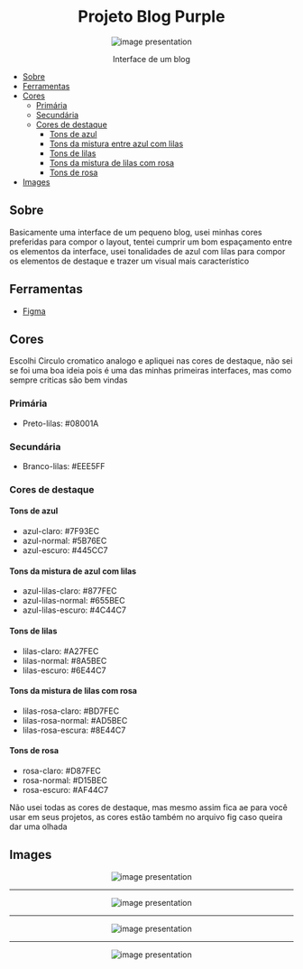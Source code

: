 <h1 align="center">Projeto Blog Purple</h1>

<div align="center">
  <img
    src="https://github.com/Pyedrown/blog-purple-design/blob/master/images/Previow%20Minimal%20Home.png"
    alt="image presentation"
    align="center"
  />
</div>

<p align="center">Interface de um blog</p>

* [Sobre](#Sobre)
* [Ferramentas](#Ferramentas)
* [Cores](#Cores)
  * [Primária](#Primaria)
  * [Secundária](#Secundaria)
  * [Cores de destaque](#Cores-de-destaque)
    * [Tons de azul](#Tons-de-azul)
    * [Tons da mistura entre azul com lilas](#Tons-da-mistura-entre-azul-com-lilas)
    * [Tons de lilas](#Tons-de-lilas)
    * [Tons da mistura de lilas com rosa](#Tons-da-mistura-de-lilas-com-rosa)
    * [Tons de rosa](#Tons-de-rosa)
* [Images](#Images)

## Sobre
Basicamente uma interface de um pequeno blog, usei minhas cores preferidas para compor o layout, tentei cumprir um bom espaçamento entre
os elementos da interface, usei tonalidades de azul com lilas para compor os elementos de destaque e trazer um visual mais característico

## Ferramentas

- [Figma](https://www.figma.com/?fuid=)

## Cores
Escolhi Circulo cromatico analogo e apliquei nas cores de destaque, não sei se foi uma boa ideia pois é uma das minhas primeiras
interfaces, mas como sempre criticas são bem vindas

### Primária
- Preto-lilas: #08001A

### Secundária
- Branco-lilas: #EEE5FF

### Cores de destaque

#### Tons de azul
- azul-claro: #7F93EC
- azul-normal: #5B76EC
- azul-escuro: #445CC7

#### Tons da mistura de azul com lilas
- azul-lilas-claro: #877FEC
- azul-lilas-normal: #655BEC
- azul-lilas-escuro: #4C44C7

#### Tons de lilas
- lilas-claro: #A27FEC
- lilas-normal: #8A5BEC
- lilas-escuro: #6E44C7

#### Tons da mistura de lilas com rosa
- lilas-rosa-claro: #BD7FEC
- lilas-rosa-normal: #AD5BEC
- lilas-rosa-escura: #8E44C7

#### Tons de rosa
- rosa-claro: #D87FEC
- rosa-normal: #D15BEC
- rosa-escuro: #AF44C7

Não usei todas as cores de destaque, mas mesmo assim fica ae para você usar em seus projetos, 
as cores estão também no arquivo fig caso queira dar uma olhada

## Images

<div align="center">
  <img
    src="https://github.com/Pyedrown/blog-purple-design/blob/master/images/1%20-%20Splash%20Screen.png"
    alt="image presentation"
    align="center"
  />

  <hr/>

  <img
    src="https://github.com/Pyedrown/blog-purple-design/blob/master/images/2%20-%20Continue%20for%20Home.png"
    alt="image presentation"
    align="center"
  />
  
  <hr/>
  
  <img
    src="https://github.com/Pyedrown/blog-purple-design/blob/master/images/3%20-%20Home.png"
    alt="image presentation"
    align="center"
  />
  
  <hr/>
  
  <img
    src="https://github.com/Pyedrown/blog-purple-design/blob/master/images/4%20-%20Post.png"
    alt="image presentation"
    align="center"
  />
</div>
